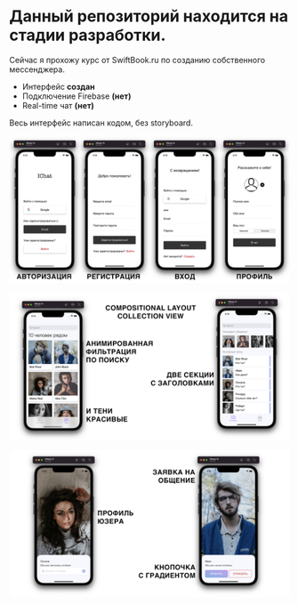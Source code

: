 # Данный репозиторий находится на стадии разработки.

Сейчас я прохожу курс от SwiftBook.ru по созданию собственного мессенджера.

- Интерфейс **создан** <br>
- Подключение Firebase **(нет)** <br>
- Real-time чат **(нет)** <br>

Весь интерфейс написан кодом, без storyboard.

![Image alt](https://github.com/javtushenko/SwiftbookMessenger/blob/master/Screenshots/1.jpg?raw=true)

![Image alt](https://github.com/javtushenko/SwiftbookMessenger/blob/master/Screenshots/2.jpg?raw=true)

![Image alt](https://github.com/javtushenko/SwiftbookMessenger/blob/master/Screenshots/3.jpg?raw=true)
